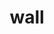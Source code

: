 ---
category: 4-letters
denotation: null
name: wall
reference_link: https://www.etymonline.com/word/wall
root_language: null
root_name: null
title: wall
type: free
word_sums:
- respelling: wall
  sum: 'Wall + '
---